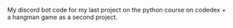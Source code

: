 My discord bot code for my last project on the python course on codedex + a hangman game as a second project.
